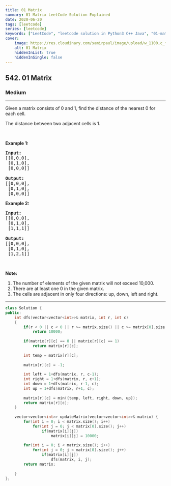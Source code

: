 ```yaml
---
title: 01 Matrix
summary: 01 Matrix LeetCode Solution Explained
date: 2020-06-20
tags: [leetcode]
series: [leetcode]
keywords: ["LeetCode", "leetcode solution in Python3 C++ Java", "01-matrix LeetCode Solution Explained"]
cover:
    image: https://res.cloudinary.com/samirpaul/image/upload/w_1100,c_fit,co_rgb:FFFFFF,l_text:Arial_75_bold:01 Matrix - Solution Explained/problem-solving.webp
    alt: 01 Matrix
    hiddenInList: true
    hiddenInSingle: false
---
```



<h2>542. 01 Matrix</h2><h3>Medium</h3><hr><div><p>Given a matrix consists of 0 and 1, find the distance of the nearest 0 for each cell.</p>

<p>The distance between two adjacent cells is 1.</p>

<p>&nbsp;</p>

<p><b>Example 1: </b></p>

<pre><strong>Input:</strong>
[[0,0,0],
 [0,1,0],
 [0,0,0]]

<strong>Output:</strong>
[[0,0,0],
&nbsp;[0,1,0],
&nbsp;[0,0,0]]
</pre>

<p><b>Example 2: </b></p>

<pre><b>Input:</b>
[[0,0,0],
 [0,1,0],
 [1,1,1]]

<strong>Output:</strong>
[[0,0,0],
 [0,1,0],
 [1,2,1]]
</pre>

<p>&nbsp;</p>

<p><b>Note:</b></p>

<ol>
	<li>The number of elements of the given matrix will not exceed 10,000.</li>
	<li>There are at least one 0 in the given matrix.</li>
	<li>The cells are adjacent in only four directions: up, down, left and right.</li>
</ol>
</div>

---




```cpp
class Solution {
public:
    int dfs(vector<vector<int>>& matrix, int r, int c)
    {
        if(r < 0 || c < 0 || r >= matrix.size() || c >= matrix[0].size() || matrix[r][c] == -1)
            return 10000;
        
        if(matrix[r][c] == 0 || matrix[r][c] == 1)
            return matrix[r][c];
        
        int temp = matrix[r][c];
        
        matrix[r][c] = -1;
        
        int left = 1+dfs(matrix, r, c-1);
        int right = 1+dfs(matrix, r, c+1);
        int down = 1+dfs(matrix, r-1, c);
        int up = 1+dfs(matrix, r+1, c);
        
        matrix[r][c] = min({temp, left, right, down, up});
        return matrix[r][c];
    }
    
    vector<vector<int>> updateMatrix(vector<vector<int>>& matrix) {
        for(int i = 0; i < matrix.size(); i++)
            for(int j = 0; j < matrix[0].size(); j++)
                if(matrix[i][j])
                    matrix[i][j] = 10000;
        
        for(int i = 0; i < matrix.size(); i++)
            for(int j = 0; j < matrix[0].size(); j++)
                if(matrix[i][j])
                    dfs(matrix, i, j);
        return matrix;
        
    }
};
```
